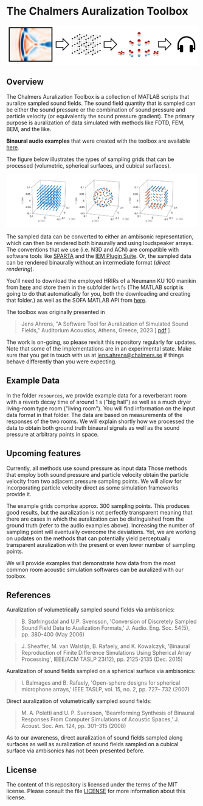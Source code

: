 # The Chalmers Auralization Toolbox

![graphical_abstract](resources/graphical_abstract.png "graphical_abstract")

## Overview

The Chalmers Auralization Toolbox is a collection of MATLAB scripts that auralize sampled sound fields. The sound field quantity that is sampled can be either the sound pressure or the combination of sound pressure and particle velocity (or equivalently the sound pressure gradient). The primary purpose is auralization of data simulated with methods like FDTD, FEM, BEM, and the like.

**Binaural audio examples** that were created with the toolbox are available [here](http://www.ta.chalmers.se/research/audio-technology-group/audio-examples/auditorium-acoustics-2023/). 

The figure below illustrates the types of sampling grids that can be processed (volumetric, spherical surfaces, and cubical surfaces). 

![grids](resources/grids.png "grids")

The sampled data can be converted to either an ambisonic representation, which can then be rendered both binaurally and using loudspeaker arrays. The conventions that we use (i.e. N3D and ACN) are compatible with software tools like [SPARTA](https://leomccormack.github.io/sparta-site/) and the [IEM Plugin Suite](https://plugins.iem.at/). Or, the sampled data can be rendered binaurally without an intermediate format (*direct rendering*).

You'll need to download the employed HRIRs of a Neumann KU 100 manikin from [here](https://zenodo.org/record/3928297/files/HRIR_L2702.sofa?download=1) and store them in the subfolder `hrtfs` (The MATLAB script is going to do that automatically for you, both the downloading and creating that folder.) as well as the SOFA MATLAB API from [here](https://sourceforge.net/projects/sofacoustics/). 

The toolbox was originally presented in 

> Jens Ahrens, "A Software Tool for Auralization of Simulated Sound Fields," Auditorium Acoustics, Athens, Greece, 2023 [ [pdf](https://research.chalmers.se/publication/537678/file/537678_Fulltext.pdf) ]

The work is on-going, so please revisit this repository regularly for updates. Note that some of the implementations are in an experimental state. Make sure that you get in touch with us at jens.ahrens@chalmers.se if things behave differently than you were expecting.

## Example Data

In the folder `resources`, we provide example data for a reverberant room with a reverb decay time of around 1 s ("big hall") as well as a much dryer living-room type room ("living room"). You will find information on the input data format in that folder. The data are based on measurements of the responses of the two rooms. We will explain shortly how we processed the data to obtain both ground truth binaural signals as well as the sound pressure at arbitrary points in space.

## Upcoming features

Currently, all methods use sound pressure as input data Those methods that employ both sound pressure and particle velocity obtain the particle velocity from two adjacent pressure sampling points. We will allow for incorporating particle velocity direct as some simulation frameworks provide it.

The example grids comprise approx. 300 sampling points. This produces good results, but the auralization is not perfectly transparent meaning that there are cases in which the auralization can be distinguished from the ground truth (refer to the audio examples above). Increasing the number of sampling point will eventually overcome the deviations. Yet, we are working on updates on the methods that can potentially yield perceptually transparent auralization with the present or even lower number of sampling points. 

We will provide examples that demonstrate how data from the most common room acoustic simulation softwares can be auralized with our toolbox. 

## References

Auralization of volumetrically sampled sound fields via ambisonics:

> B. Støfringsdal and U.P. Svensson, 'Conversion of Discretely Sampled Sound Field Data to Aualization Formats,' J. Audio. Eng. Soc. 54(5), pp. 380-400 (May 2006)

> J. Sheaffer, M. van Walstijn, B. Rafaely, and K. Kowalczyk, 'Binaural Reproduction of Finite Difference Simulations Using Spherical Array Processing', IEEE/ACM TASLP 23(12), pp. 2125-2135 (Dec. 2015)

Auralization of sound fields sampled on a spherical surface via ambisonics:

> I. Balmages and B. Rafaely, 'Open-sphere designs for spherical microphone arrays,' IEEE TASLP, vol. 15, no. 2, pp. 727– 732 (2007)

Direct auralization of volumetrically sampled sound fields:

> M. A. Poletti and U. P. Svensson, 'Beamforming Synthesis of Binaural Responses From Computer Simulations of Acoustic Spaces,' J. Acoust. Soc. Am. 124, pp. 301–315 (2008)

As to our awareness, direct auralization of sound fields sampled along surfaces as well as auralization of sound fields sampled on a cubical surface via ambisonics has not been presented before.

## License

The content of this repository is licensed under the terms of the MIT license. Please consult the file [LICENSE](LICENSE) for more information about this license.

